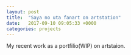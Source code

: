 ```yaml
---
layout: post
title:  "Saya no uta fanart on artstation"
date:   2017-09-10 09:05:33 +0000
categories: projects
---
```

My recent work as a portfilio(WIP) on artstaion.
